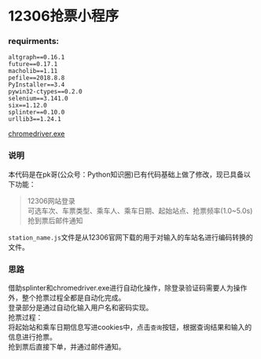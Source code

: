 12306抢票小程序
===
### requirments:
```
altgraph==0.16.1
future==0.17.1
macholib==1.11
pefile==2018.8.8
PyInstaller==3.4
pywin32-ctypes==0.2.0
selenium==3.141.0
six==1.12.0
splinter==0.10.0
urllib3==1.24.1
```
[chromedriver.exe](http://npm.taobao.org/mirrors/chromedriver/)

### 说明
本代码是在pk哥(公众号：Python知识圈)已有代码基础上做了修改，现已具备以下功能：  
>12306网站登录  
>可选车次、车票类型、乘车人、乘车日期、起始站点、抢票频率(1.0~5.0s)  
>抢到票后邮件通知  

`station_name.js`文件是从12306官网下载的用于对输入的车站名进行编码转换的文件。

### 思路
借助splinter和chromedriver.exe进行自动化操作，除登录验证码需要人为操作外，整个抢票过程全都是自动化完成。  
登录部分是通过自动化输入用户名和密码实现。  
抢票过程：  
将起始站和乘车日期信息写进cookies中，点击`查询`按钮，根据查询结果和输入的信息进行抢票。  
抢到票后直接下单，并通过邮件通知。  
